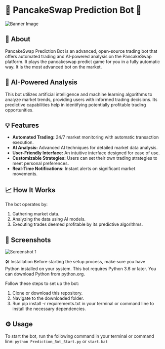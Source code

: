 # 🥞 PancakeSwap Prediction Bot 🥞

![Banner Image](https://img001.prntscr.com/file/img001/bbkBUgGORFyzifwW13BVMw.png)

## 🚀 About
PancakeSwap Prediction Bot is an advanced, open-source trading bot that offers automated trading and AI-powered analysis on the PancakeSwap platform. It plays the pancakeswap predict game for you in a fully automatic way. It is the most advanced bot on the market.

## 🧠 AI-Powered Analysis
This bot utilizes artificial intelligence and machine learning algorithms to analyze market trends, providing users with informed trading decisions. Its predictive capabilities help in identifying potentially profitable trading opportunities.

## 💡 Features
- **Automated Trading:** 24/7 market monitoring with automatic transaction execution.
- **AI Analysis:** Advanced AI techniques for detailed market data analysis.
- **User-Friendly Interface:** An intuitive interface designed for ease of use.
- **Customizable Strategies:** Users can set their own trading strategies to meet personal preferences.
- **Real-Time Notifications:** Instant alerts on significant market movements.

## 📈 How It Works
The bot operates by:
1. Gathering market data.
2. Analyzing the data using AI models.
3. Executing trades deemed profitable by its predictive algorithms.

## 📸 Screenshots
![Screenshot 1](https://img001.prntscr.com/file/img001/ptMUAPBZRwCCK4fHI7cnuQ.png)

🛠 Installation
Before starting the setup process, make sure you have Python installed on your system. This bot requires Python 3.6 or later. You can download Python from python.org.

Follow these steps to set up the bot:

1. Clone or download this repository.
2. Navigate to the downloaded folder.
3. Run pip install -r requirements.txt in your terminal or command line to install the necessary dependencies.

## ⚙️ Usage
To start the bot, run the following command in your terminal or command line:
`python Prediction_Bot_Start.py` or `start.bat`
